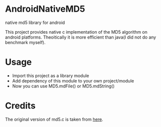 AndroidNativeMD5
================

native md5 library for android

This project provides native c implementation of the MD5 algorithm on android platforms. Theoitically it is more efficient than java(I did not do any benchmark myself).

Usage
=====

 - Import this project as a library module
 - Add dependency of this module to your own project/module
 - Now you can use MD5.mdFile() or MD5.mdString()

Credits
=======

The original version of md5.c is taken from [here](http://people.csail.mit.edu/rivest/Md5.c).
